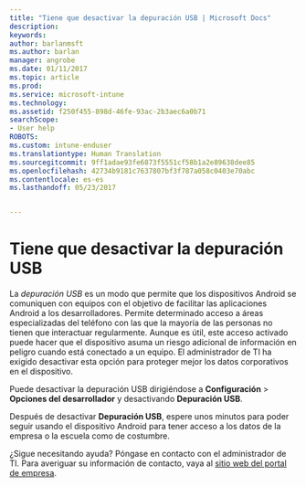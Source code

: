 ```yaml
---
title: "Tiene que desactivar la depuración USB | Microsoft Docs"
description: 
keywords: 
author: barlanmsft
ms.author: barlan
manager: angrobe
ms.date: 01/11/2017
ms.topic: article
ms.prod: 
ms.service: microsoft-intune
ms.technology: 
ms.assetid: f250f455-898d-46fe-93ac-2b3aec6a0b71
searchScope:
- User help
ROBOTS: 
ms.custom: intune-enduser
ms.translationtype: Human Translation
ms.sourcegitcommit: 9ff1adae93fe6873f5551cf58b1a2e89638dee85
ms.openlocfilehash: 42734b9181c7637807bf3f787a058c0403e70abc
ms.contentlocale: es-es
ms.lasthandoff: 05/23/2017


---
```


# <a name="you-need-to-turn-off-usb-debugging"></a>Tiene que desactivar la depuración USB

La _depuración USB_ es un modo que permite que los dispositivos Android se comuniquen con equipos con el objetivo de facilitar las aplicaciones Android a los desarrolladores. Permite determinado acceso a áreas especializadas del teléfono con las que la mayoría de las personas no tienen que interactuar regularmente. Aunque es útil, este acceso activado puede hacer que el dispositivo asuma un riesgo adicional de información en peligro cuando está conectado a un equipo. El administrador de TI ha exigido desactivar esta opción para proteger mejor los datos corporativos en el dispositivo.

Puede desactivar la depuración USB dirigiéndose a **Configuración** > **Opciones del desarrollador** y desactivando **Depuración USB**.

Después de desactivar **Depuración USB**, espere unos minutos para poder seguir usando el dispositivo Android para tener acceso a los datos de la empresa o la escuela como de costumbre.

¿Sigue necesitando ayuda? Póngase en contacto con el administrador de TI. Para averiguar su información de contacto, vaya al [sitio web del portal de empresa](http://portal.manage.microsoft.com).

